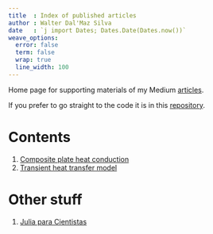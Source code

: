 ```yaml
---
title  : Index of published articles
author : Walter Dal'Maz Silva
date   : `j import Dates; Dates.Date(Dates.now())`
weave_options:
  error: false
  term: false
  wrap: true
  line_width: 100
---
```


Home page for supporting materials of my Medium [articles](https://medium.com/@waltermateriais).

If you prefer to go straight to the code it is in this [repository](https://github.com/wallytutor/medium-articles).

# Contents

1. [Composite plate heat conduction](01-Composite-Conduction.html)
1. [Transient heat transfer model](02-Part-Radiation-Heating.html)

# Other stuff

1. [Julia para Cientistas](julia-para-cientistas/index.html)
